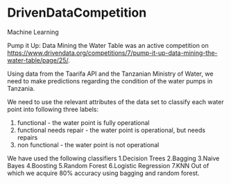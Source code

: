# DrivenDataCompetition
Machine Learning

Pump it Up: Data Mining the Water Table was an active competition on 
https://www.drivendata.org/competitions/7/pump-it-up-data-mining-the-water-table/page/25/.

Using data from the Taarifa API and the Tanzanian Ministry of Water, we need to make predictions regarding the 
condition of the water pumps in Tanzania.

We need to use the relevant attributes of the data set to classify each water point into following three labels:
1. functional - the water point is fully operational
2. functional needs repair - the water point is operational, but needs repairs
3. non functional - the water point is not operational

We have used the following classifiers 
1.Decision Trees
2.Bagging
3.Naive Bayes
4.Boosting
5.Random Forest
6.Logistic Regression
7.KNN
Out of which we acquire 80% accuracy using bagging and random forest.





